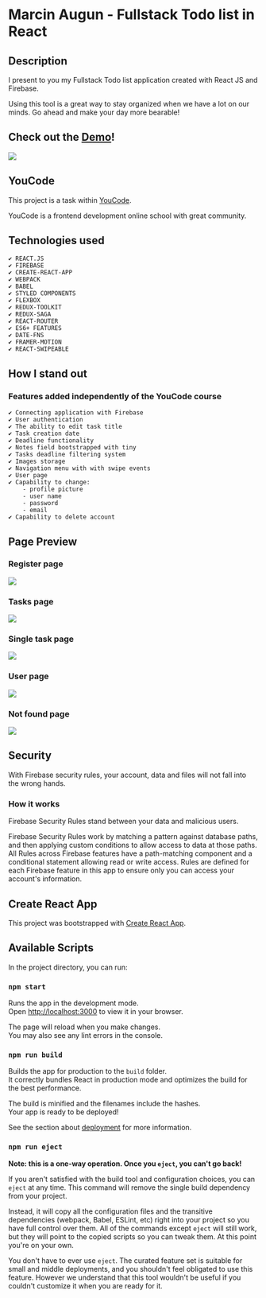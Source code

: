# Marcin Augun - Fullstack Todo list in React

## Description

I present to you my Fullstack Todo list application created with React JS and Firebase.

Using this tool is a great way to stay organized when we have a lot on our minds. Go ahead and make your day more bearable!

## Check out the [Demo](https://marcin10lw.github.io/Fullstack-Todo-list-react/)!

[![](./readmeImage.png)](https://marcin10lw.github.io/Fullstack-Todo-list-react/)

## YouCode

This project is a task within [YouCode](https://youcode.pl/zostawiam-maila/).

YouCode is a frontend development online school with great community.

## Technologies used

    ✔ REACT.JS
    ✔ FIREBASE
    ✔ CREATE-REACT-APP
    ✔ WEBPACK
    ✔ BABEL
    ✔ STYLED COMPONENTS
    ✔ FLEXBOX
    ✔ REDUX-TOOLKIT
    ✔ REDUX-SAGA
    ✔ REACT-ROUTER
    ✔ ES6+ FEATURES
    ✔ DATE-FNS
    ✔ FRAMER-MOTION
    ✔ REACT-SWIPEABLE

## How I stand out

### Features added independently of the YouCode course

    ✔ Connecting application with Firebase
    ✔ User authentication
    ✔ The ability to edit task title
    ✔ Task creation date
    ✔ Deadline functionality
    ✔ Notes field bootstrapped with tiny
    ✔ Tasks deadline filtering system
    ✔ Images storage
    ✔ Navigation menu with with swipe events
    ✔ User page
    ✔ Capability to change:
        - profile picture
        - user name
        - password
        - email
    ✔ Capability to delete account

## Page Preview

### Register page

![](todo-list-register.gif)

### Tasks page

![](todo-list-tasks.gif)

### Single task page

![](todo-list-task.gif)

### User page

![](todo-list-user.gif)

### Not found page

![](todo-list-notfound.gif)

## Security

With Firebase security rules, your account, data and files will not fall into the wrong hands.

### How it works

Firebase Security Rules stand between your data and malicious users.

Firebase Security Rules work by matching a pattern against database paths, and then applying custom conditions to allow access to data at those paths. All Rules across Firebase features have a path-matching component and a conditional statement allowing read or write access. Rules are defined for each Firebase feature in this app to ensure only you can access your account's information.

## Create React App

This project was bootstrapped with [Create React App](https://github.com/facebook/create-react-app).

## Available Scripts

In the project directory, you can run:

### `npm start`

Runs the app in the development mode.\
Open [http://localhost:3000](http://localhost:3000) to view it in your browser.

The page will reload when you make changes.\
You may also see any lint errors in the console.

### `npm run build`

Builds the app for production to the `build` folder.\
It correctly bundles React in production mode and optimizes the build for the best performance.

The build is minified and the filenames include the hashes.\
Your app is ready to be deployed!

See the section about [deployment](https://facebook.github.io/create-react-app/docs/deployment) for more information.

### `npm run eject`

**Note: this is a one-way operation. Once you `eject`, you can't go back!**

If you aren't satisfied with the build tool and configuration choices, you can `eject` at any time. This command will remove the single build dependency from your project.

Instead, it will copy all the configuration files and the transitive dependencies (webpack, Babel, ESLint, etc) right into your project so you have full control over them. All of the commands except `eject` will still work, but they will point to the copied scripts so you can tweak them. At this point you're on your own.

You don't have to ever use `eject`. The curated feature set is suitable for small and middle deployments, and you shouldn't feel obligated to use this feature. However we understand that this tool wouldn't be useful if you couldn't customize it when you are ready for it.
